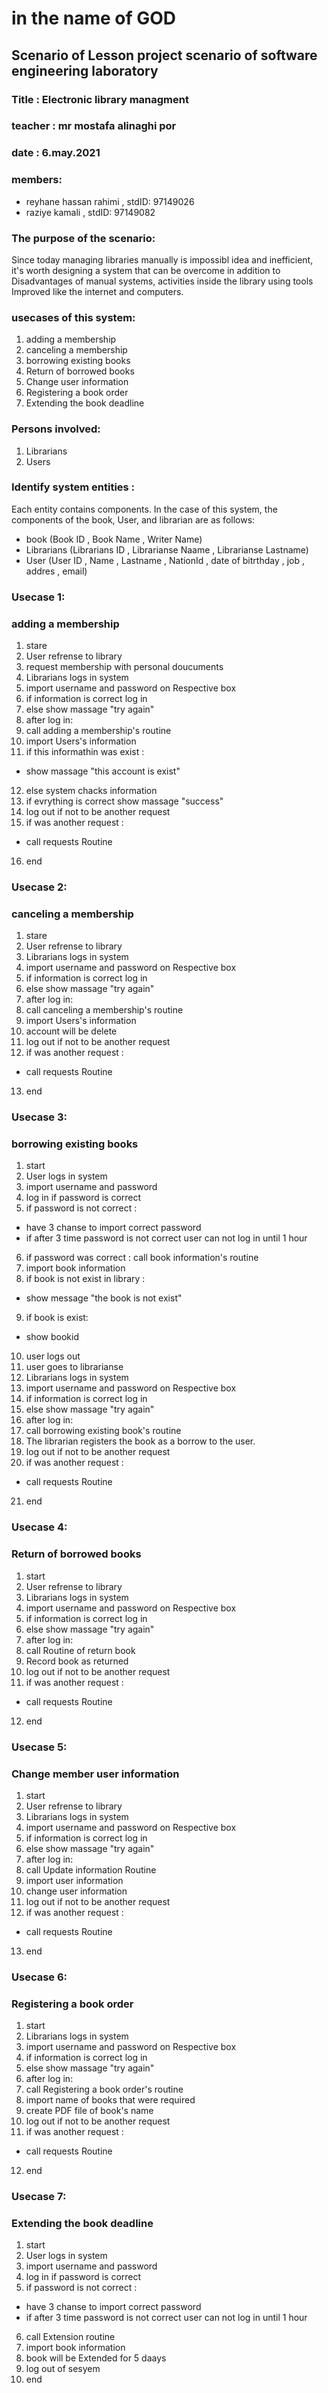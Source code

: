
# in the name of GOD
## Scenario of Lesson project scenario of software engineering laboratory
### Title : Electronic library managment
### teacher : mr mostafa alinaghi por
### date : 6.may.2021
### members:
* reyhane hassan rahimi , stdID: 97149026
* raziye kamali , stdID: 97149082


### The purpose of the scenario:

Since today managing libraries manually is impossibl idea and inefficient, it's worth designing a system that can be overcome in addition to Disadvantages of manual systems, activities inside the library using tools Improved like the internet and computers. 

### usecases of this system:

1. adding a membership
2. canceling a membership
3. borrowing existing books
4. Return of borrowed books
5. Change user information 
6. Registering a book order 
7. Extending the book deadline 

### Persons involved:

1. Librarians 
2. Users

### Identify system entities :

Each entity contains components. In the case of this system, the components of the book, User, and librarian are as follows:


* book (Book ID , Book Name , Writer Name)
* Librarians (Librarians ID , Librarianse Naame , Librarianse Lastname)
* User (User ID , Name , Lastname , NationId , date of bitrthday , job , addres , email)

### Usecase 1:
### adding a membership

1. stare
2. User refrense to library
3. request membership  with personal doucuments
4. Librarians logs in system
5. import username and password on Respective box
6. if information is correct log in
7. else show massage "try again"
8. after log in:
9. call adding a membership's routine
10. import Users's information
11. if this informathin was exist :
* show massage "this account is exist"
12. else system chacks information 
13. if evrything is correct show massage "success"
14. log out if not to be another request
15. if was another request :
*  call requests Routine 
16. end

### Usecase 2:
### canceling a membership

1. stare
2. User refrense to library
3. Librarians logs in system
4. import username and password on Respective box
5. if information is correct log in
6. else show massage "try again"
7. after log in:
8. call canceling a membership's routine
9. import Users's information
10. account will be delete
11. log out if not to be another request
12.  if was another request :
*  call requests Routine 
13. end

### Usecase 3:
### borrowing existing books

1. start
2. User logs in system
3. import username and password
4. log in if password is correct 
5. if password is not correct :
* have 3 chanse to import correct password
* if after 3 time password is not correct user can not log in until 1 hour
6. if password was correct : call book information's routine
7. import book information
8. if book is not exist in library :
* show message "the book is not exist"
9. if book is exist:
* show bookid
10. user logs out
11. user goes to librarianse
12. Librarians logs in system
13. import username and password on Respective box
14. if information is correct log in
15. else show massage "try again"
16. after log in:
17. call  borrowing existing book's routine
18. The librarian registers the book as a borrow to the user.
19. log out if not to be another request
20.  if was another request :
*  call requests Routine 
21. end

### Usecase 4:
### Return of borrowed books

1. start
2. User refrense to library
3. Librarians logs in system
4. import username and password on Respective box
5. if information is correct log in
6. else show massage "try again"
7. after log in:
8. call Routine of return book
9. Record book as returned
10. log out if not to be another request
11.  if was another request :
*  call requests Routine 
12. end

### Usecase 5:
### Change member user information

1. start
2. User refrense to library
3. Librarians logs in system
4. import username and password on Respective box
5. if information is correct log in
6. else show massage "try again"
7. after log in:
8. call Update information Routine
9. import user information
10. change user information
11. log out if not to be another request
12. if was another request :
*  call requests Routine 
13. end

### Usecase 6:
### Registering a book order 

1. start
2. Librarians logs in system
3. import username and password on Respective box
4. if information is correct log in
5. else show massage "try again"
6. after log in:
7. call Registering a book order's routine
8. import name of  books that were required
9. create PDF file of book's name
10. log out if not to be another request
11. if was another request :
*  call requests Routine 
12. end

### Usecase 7:
### Extending the book deadline


1. start
2. User logs in system
3. import username and password
4. log in if password is correct 
5. if password is not correct :
* have 3 chanse to import correct password
* if after 3 time password is not correct user can not log in until 1 hour
6. call Extension routine
7. import book information
8. book will be Extended for 5 daays
9. log out of sesyem
10. end
